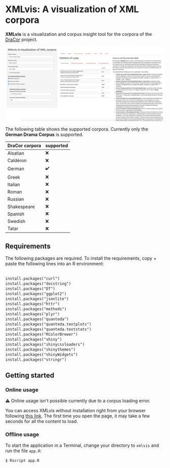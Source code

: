 # XMLvis: A visualization of XML corpora

**XMLvis** is a visualization and corpus insight tool for the corpora of the <a href="https://dracor.org/">DraCor</a> project.

![UI](www/screenshot.png)

The following table shows the supported corpora. Currently only the **German Drama Corpus** is supported.

| DraCor corpora | supported |
| -------------- | ----------|
| Alsatian | :x:  |
| Caldéron | :x: |
| German | :heavy_check_mark: |
| Greek | :x: |
| Italian | :x: |
| Roman | :x: |
| Russian | :x: |
| Shakespeare | :x: |
| Spanish | :x: |
| Swedish | :x: |
| Tatar | :x: |



## Requirements

The following packages are required. To install the requirements, copy + paste the following lines into an R environment:

```

install.packages("curl")
install.packages("docstring")
install.packages("DT")
install.packages("ggplot2")
install.packages("jsonlite")
install.packages("httr")
install.packages("methods")
install.packages("plyr")
install.packages("quanteda")
install.packages("quanteda.textplots")
install.packages("quanteda.textstats")
install.packages("RColorBrewer")
install.packages("shiny")
install.packages("shinycssloaders")
install.packages("shinythemes")
install.packages("shinyWidgets")
install.packages("stringr")

```

## Getting started

### Online usage

:warning: Online usage isn't possible currently due to a corpus loading error.

You can access XMLvis without installation right from your browser following [this link]( https://realjanpaulus.shinyapps.io/xmlvis/). The first time you open the page, it may take a few seconds for all the content to load.

### Offline usage

To start the application in a Terminal, change your directory to `xmlvis` and run the file `app.R`:

```
$ Rscript app.R
```
